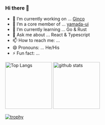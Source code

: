 ### Hi there 👋

- 🔭 I’m currently working on ... [Ginco](https://www.ginco.co.jp/)
- 🌱 I’m a core member of ... [yamada-ui](https://github.com/yamada-ui)
- 🌱 I’m currently learning ... Go & Rust
- 💬 Ask me about ... React & Typescript
- 📫 How to reach me: ...
- 😄 Pronouns: ... He/His
- ⚡ Fun fact: ...

<!-- [![Top Langs](https://github-readme-stats.vercel.app/api/top-langs/?username=nakayan5&theme=dracula&layout=compact
)](https://github.com/anuraghazra/github-readme-stats)

[![Anurag's GitHub stats](https://github-readme-stats.vercel.app/api?username=nakayan5)](https://github.com/anuraghazra/github-readme-stats) -->

<p align="left"> 
  <img alt="Top Langs" height="150px" src="https://github-readme-stats.vercel.app/api/top-langs/?username=nakayan5&layout=compact&show_icons=true&theme=onedark" />
  <img alt="github stats" height="150px" src="https://github-readme-stats.vercel.app/api?username=nakayan5&theme=onedark&show_icons=ture" />
</p>

[![trophy](https://github-profile-trophy.vercel.app/?username=nakayan5&theme=onedark&column=7)](https://github.com/ryo-ma/github-profile-trophy)
